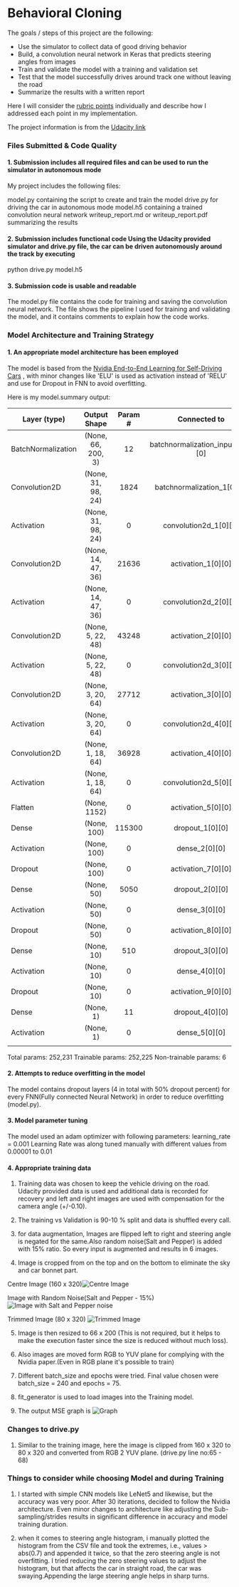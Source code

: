 
# Behavioral Cloning


The goals / steps of this project are the following:

 - Use the simulator to collect data of good driving behavior
 - Build, a convolution neural network in Keras that predicts steering angles from images
 - Train and validate the model with a training and validation set
 - Test that the model successfully drives around track one without leaving the road
 - Summarize the results with a written report
 
Here I will consider the [rubric points](https://review.udacity.com/#!/rubrics/432/view) individually and describe how I addressed each point in my implementation.

The project information is from the [Udacity link](https://github.com/udacity/CarND-Behavioral-Cloning-P3)

### Files Submitted & Code Quality

#### 1. Submission includes all required files and can be used to run the simulator in autonomous mode

My project includes the following files:

model.py containing the script to create and train the model
drive.py for driving the car in autonomous mode
model.h5 containing a trained convolution neural network
writeup_report.md or writeup_report.pdf summarizing the results



#### 2. Submission includes functional code Using the Udacity provided simulator and drive.py file, the car can be driven autonomously around the track by executing

python drive.py model.h5

#### 3. Submission code is usable and readable

The model.py file contains the code for training and saving the convolution neural network. The file shows the pipeline I used for training and validating the model, and it contains comments to explain how the code works.

### Model Architecture and Training Strategy

#### 1. An appropriate model architecture has been employed

The model is based from the [Nvidia End-to-End Learning for Self-Driving Cars](https://images.nvidia.com/content/tegra/automotive/images/2016/solutions/pdf/end-to-end-dl-using-px.pdf) , with minor changes like 'ELU' is used as activation instead of 'RELU' and use for Dropout in FNN to avoid overfitting.

Here is my model.summary output:

|Layer (type)                     |Output Shape          |Param #     |Connected to                    |
|---------------------------------|:--------------------:|:----------:|:------------------------------:|
|BatchNormalization               |(None, 66, 200, 3)    |12          |batchnormalization_input_1[0][0]|
|Convolution2D                    |(None, 31, 98, 24)    |1824        |batchnormalization_1[0][0]      |
|Activation                       |(None, 31, 98, 24)    |0           |convolution2d_1[0][0]           |
|Convolution2D                    |(None, 14, 47, 36)    |21636       |activation_1[0][0]              |
|Activation                       |(None, 14, 47, 36)    |0           |convolution2d_2[0][0]           |
|Convolution2D                    |(None,  5, 22, 48)    |43248       |activation_2[0][0]              |
|Activation                       |(None,  5, 22, 48)    |0           |convolution2d_3[0][0]           |
|Convolution2D                    |(None,  3, 20, 64)    |27712       |activation_3[0][0]              |
|Activation                       |(None,  3, 20, 64)    |0           |convolution2d_4[0][0]           |
|Convolution2D                    |(None,  1, 18, 64)    |36928       |activation_4[0][0]              |
|Activation                       |(None,  1, 18, 64)    |0           |convolution2d_5[0][0]           |
|Flatten                          |(None, 1152)          |0           |activation_5[0][0]              |
|Dense                            |(None, 100)           |115300      |dropout_1[0][0]                 |
|Activation                       |(None, 100)           |0           |dense_2[0][0]                   |
|Dropout                          |(None, 100)           |0           |activation_7[0][0]              |
|Dense                            |(None, 50)            |5050        |dropout_2[0][0]                 |
|Activation                       |(None, 50)            |0           |dense_3[0][0]                   |
|Dropout                          |(None, 50)            |0           |activation_8[0][0]              |
|Dense                            |(None, 10)            |510         |dropout_3[0][0]                 |
|Activation                       |(None, 10)            |0           |dense_4[0][0]                   |
|Dropout                          |(None, 10)            |0           |activation_9[0][0]              | 
|Dense                            |(None, 1)             |11          |dropout_4[0][0]                 |
|Activation                       |(None, 1)             |0           |dense_5[0][0]                   |
|                                 |                      |            |                                |

Total params: 252,231
Trainable params: 252,225
Non-trainable params: 6

#### 2. Attempts to reduce overfitting in the model

The model contains dropout layers (4 in total with 50% dropout percent) for every FNN(Fully connected Neural Network) in order to reduce overfitting (model.py).

#### 3. Model parameter tuning

The model used an adam optimizer with following parameters:
learning_rate = 0.001
Learning Rate was along tuned manually with different values from 0.00001 to 0.01

#### 4. Appropriate training data

1. Training data was chosen to keep the vehicle driving on the road. Udacity provided data is used and additional data is recorded for recovery and left and right images are used with compensation for the camera angle (+/-0.10).

2. The training vs Validation is 90-10 % split and data is shuffled every call.

3. for data augmentation, Images are flipped left to right and steering angle is negated for the same.Also random noise(Salt and Pepper) is added with 15% ratio. So every input is augmented and results in 6 images.

4. Image is cropped from on the top and on the bottom to eliminate the sky and car bonnet part.

Centre Image (160 x 320)![Centre Image](./centre.jpg)

Image with Random Noise(Salt and Pepper - 15%) ![Image with Salt and Pepper noise](./centre_noisy.png)

Trimmed Image (80 x 320) ![Trimmed Image](./centre_trimmed.png) 

5. Image is then resized to 66 x 200 (This is not required, but it helps to make the execution faster since the size is reduced without much loss).

6. Also images are moved form RGB to YUV plane for complying with the Nvidia paper.(Even in RGB plane it's possible to train)

7. Different batch_size and epochs were tried. Final value chosen were batch_size = 240 and epochs = 75.

8. fit_generator is used to load images into the Training model.

9. The output MSE graph is ![Graph](./11April2017_30_EPOCHS.png)

### Changes to drive.py

1. Similar to the training image, here the image is clipped from 160 x 320 to 80 x 320 and converted from RGB 2 YUV plane. (drive.py line no:65 - 68)

### Things to consider while choosing Model and during Training

1. I started with simple CNN models like LeNet5 and likewise, but the accuracy was very poor. After 30 iterations, decided to follow the Nvidia architecture. Even minor changes to architecture like adjusting the Sub-sampling/strides results in significant difference in accuracy and model training duration.


2. when it comes to steering angle histogram, i manually plotted the histogram from the CSV file and took the extremes, i.e., values > abs(0.7) and appended it twice, so that the zero steering angle is not overfitting. I tried reducing the zero steering values to adjust the histogram, but that affects the car in straight road, the car was swaying.Appending the large steering angle helps in sharp turns.
